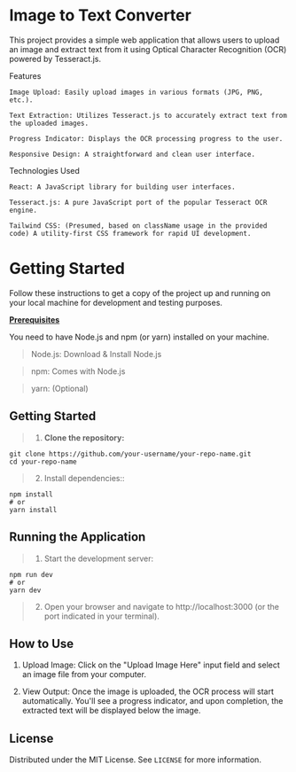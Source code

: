 # Image to Text Converter
This project provides a simple web application that allows users to upload an image and extract text from it using Optical Character Recognition (OCR) powered by Tesseract.js.

Features

    Image Upload: Easily upload images in various formats (JPG, PNG, etc.).

    Text Extraction: Utilizes Tesseract.js to accurately extract text from the uploaded images.

    Progress Indicator: Displays the OCR processing progress to the user.

    Responsive Design: A straightforward and clean user interface.

Technologies Used


    React: A JavaScript library for building user interfaces.

    Tesseract.js: A pure JavaScript port of the popular Tesseract OCR engine.

    Tailwind CSS: (Presumed, based on className usage in the provided code) A utility-first CSS framework for rapid UI development.
   

# Getting Started

Follow these instructions to get a copy of the project up and running on your local machine for development and testing purposes.

<ins>**Prerequisites**<ins/>

You need to have Node.js and npm (or yarn) installed on your machine.


  >  Node.js: Download & Install Node.js
  
  >  npm: Comes with Node.js

  > yarn: (Optional)

## Getting Started
>1. **Clone the repository:**
  ```
  git clone https://github.com/your-username/your-repo-name.git
  cd your-repo-name
  ```
>2. Install dependencies::

```
npm install
# or
yarn install
```

## Running the Application
> 1. Start the development server:
```
npm run dev
# or
yarn dev
```
> 2. Open your browser and navigate to http://localhost:3000 (or the port indicated in your terminal).

## How to Use
 1. Upload Image: Click on the "Upload Image Here" input field and select an image file from your computer.

 2. View Output: Once the image is uploaded, the OCR process will start automatically. You'll see a progress indicator, and upon completion, the extracted text will be displayed below the image.

## License

Distributed under the MIT License. See `LICENSE` for more information.
